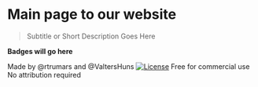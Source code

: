 <a href="https://cdn.pixabay.com/photo/2017/07/17/03/45/peas-2511235_960_720.png" title="Zirnis" alt="Zirnis"></a>


# Main page to our website

> Subtitle or Short Description Goes Here


**Badges will go here**





Made by @rtrumars and @ValtersHuns
[![License](http://img.shields.io/:license-mit-blue.svg?style=flat-square)](http://badges.mit-license.org)
Free for commercial use
No attribution required
